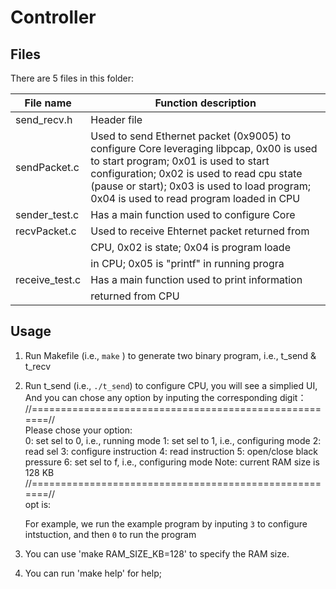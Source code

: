 # Controller
## Files
There are 5 files in this folder:

| File name     | Function description                             |
|---------------|--------------------------------------------------|
| send_recv.h   | Header file                                      |
| sendPacket.c  | Used to send Ethernet packet (0x9005) to configure Core leveraging libpcap, 0x00 is used to start program; 0x01 is used to start configuration; 0x02 is used to read cpu state (pause or start); 0x03 is used to load program; 0x04 is used to read program loaded in CPU      |
|sender_test.c  | Has a main function used to configure Core       |
|recvPacket.c   | Used to receive Ehternet packet returned from    |
|               |  CPU, 0x02 is state; 0x04 is program loade       |
|               |  in CPU; 0x05 is "printf" in running progra      |
|receive_test.c |  Has a main function used to print information   |
|               |  returned from CPU                               |

## Usage
1) Run Makefile (i.e., `make` ) to generate two binary program, i.e., t_send & t_recv
2) Run t_send (i.e., `./t_send`) to configure CPU, you will see a simplied UI, And you can chose any option by inputing the corresponding digit：
    //======================================================//  
	Please chose your option:  
	0:	   set sel to 0, i.e., running mode
	1:	   set sel to 1, i.e., configuring mode
	2:	   read sel
	3:	   configure instruction
	4:	   read instruction
	5:	   open/close black pressure
	6:	   set sel to f, i.e., configuring mode
	Note:  current RAM size is 128 KB  
    //======================================================//  
	opt is:  

    For example,  we run the example program by inputing `3` to configure intstuction, and then `0` to run the program  
3) You can use 'make RAM_SIZE_KB=128' to specify the RAM size.
4) You can run 'make help' for help;
